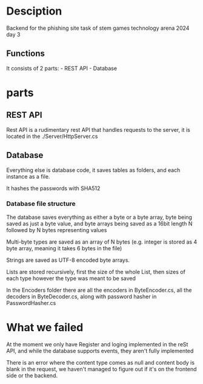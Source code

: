 # Desciption
Backend for the phishing site task of stem games technology arena 2024 day 3

## Functions
It consists of 2 parts:
	- REST API
	- Database
	
# parts
## REST API
Rest API is a rudimentary rest API that handles requests to the server, it is located in the ./Server/HttpServer.cs

## Database
Everything else is database code, it saves tables as folders, and each instance as a file.

It hashes the passwords with SHA512

### Database file structure
The database saves everything as either a byte or a byte array, byte being saved as just a byte value, and byte arrays being saved as a 16bit length N followed by N bytes representing values

Multi-byte types are saved as an array of N bytes (e.g. integer is stored as 4 byte array, meaning it takes 6 bytes in the file)

Strings are saved as UTF-8 encoded byte arrays.

Lists are stored recursively, first the size of the whole List, then sizes of each type however the type was meant to be saved

In the Encoders folder there are all the encoders in ByteEncoder.cs, all the decoders in ByteDecoder.cs, along with password hasher in PasswordHasher.cs


# What we failed
At the moment we only have Register and loging implemented in the reSt API, and while the database supports events, they aren't fully implemented

There is an error where the content type comes as null and content body is blank in the request, we haven't managed to figure out if it's on the frontend side or the backend.